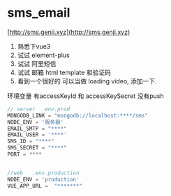# sms_email

[http://sms.genji.xyz](http://sms.genji.xyz)

1. 熟悉下vue3
2. 试试 element-plus
3. 试试 阿里短信 
4. 试试 邮箱 html template  和验证码
5. 看到一个很好的 可以当做 loading video, 添加一下.



环境变量 有accessKeyId 和 accessKeySecret 没有push
```js
// server  .env.prod
MONGODB_LINK = "mongodb://localhost:****/sms"
NODE_ENV = '服务器'
EMAIL_SMTP = "****"
EMAIL_USER = '****'
SMS_ID = "****"
SMS_SECRET = "****"
PORT = ****


//web   .env.production
NODE_ENV = 'production'
VUE_APP_URL =  "*******"

```

